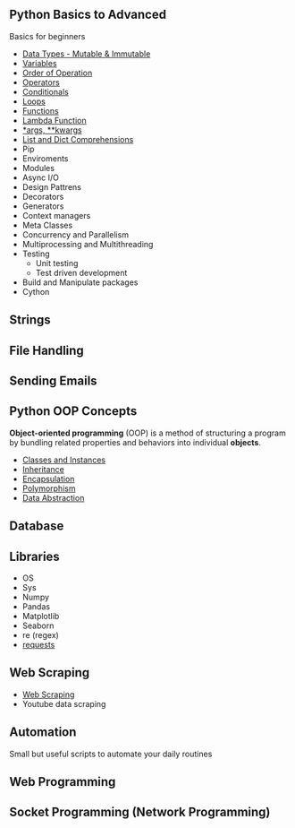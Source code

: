 
## Python Basics to Advanced
Basics for beginners
* [Data Types - Mutable & Immutable](Basics/Data_Types.ipynb)
* [Variables](Basics/Variables.ipynb)
* [Order of Operation](Basics/Operation.ipynb)
* [Operators](Basics/Operators.ipynb)
* [Conditionals](Basics/Conditionals.ipynb)
* [Loops](Basics/Loops.ipynb)
* [Functions](Basics/Functions.ipynb)
* [Lambda Function](Intermediate_and_Advanced/Lambda.ipynb)
* [*args, **kwargs](Intermediate_and_Advanced/Arguments.ipynb)
* [List and Dict Comprehensions](Intermediate_and_Advanced/Comprehensions.ipynb)
* Pip
* Enviroments
* Modules
* Async I/O
* Design Pattrens
* Decorators
* Generators
* Context managers
* Meta Classes
* Concurrency and Parallelism
* Multiprocessing and Multithreading
* Testing
  * Unit testing
  * Test driven development
* Build and Manipulate packages
* Cython
## Strings
## File Handling
## Sending Emails
## Python OOP Concepts
**Object-oriented programming** (OOP) is a method of structuring a program by bundling related properties and behaviors into individual **objects**.
* [Classes and Instances](Intermediate_and_Advanced/Clesses.py)
* [Inheritance](Intermediate_and_Advanced/Inheritance.ipynb)
* [Encapsulation](Intermediate_and_Advanced/Encapsulation.ipynb)
* [Polymorphism](Intermediate_and_Advanced/Polymorphism.ipynb)
* [Data Abstraction](Intermediate_and_Advanced/Data_Abstraction.ipynb)
## Database
## Libraries
* OS
* Sys
* Numpy
* Pandas
* Matplotlib 
* Seaborn
* re (regex)
* [requests](Libraries/Requests.md)
## Web Scraping
* [Web Scraping](Web_Scraping/Web_Scraping.ipynb)
* Youtube data scraping
## Automation
Small but useful scripts to automate your daily routines
## Web Programming
## Socket Programming (Network Programming)
